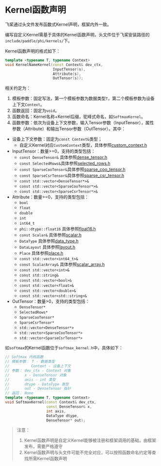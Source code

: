 # Kernel函数声明

飞桨通过头文件发布函数式Kernel声明，框架内外一致。

编写自定义Kernel需基于具体的Kernel函数声明，头文件位于飞桨安装路径的`include/paddle/phi/kernels/`下。

Kernel函数声明的格式如下：

```c++
template <typename T, typename Context>
void KernelNameKernel(const Context& dev_ctx,
                      InputTensor(s),
                      Attribute(s),
                      OutTensor(s));
```

相关约定为：

1. 模板参数：固定写法，第一个模板参数为数据类型`T`，第二个模板参数为设备上下文`Context`。
2. 函数返回：固定为`void`。
3. 函数命名：Kernel名称+Kernel后缀，驼峰式命名，如`SoftmaxKernel`。
4. 函数参数：依次为设备上下文参数，输入Tensor参数（InputTensor），属性参数（Attribute）和输出Tensor参数（OutTensor）。其中：
- 设备上下文参数：固定为`const Context&`类型；
    - 自定义Kernel对应`CustomContext`类型，具体参照[custom_context.h](https://github.com/PaddlePaddle/Paddle/blob/develop/paddle/phi/backends/custom/custom_context.h)
- InputTensor：数量>=0，支持的类型包括：
    - `const DenseTensor&` 具体参照[dense_tensor.h](https://github.com/PaddlePaddle/Paddle/blob/develop/paddle/phi/core/dense_tensor.h)
    - `const SelectedRows&`具体参照[selected_rows.h](https://github.com/PaddlePaddle/Paddle/blob/develop/paddle/phi/core/selected_rows.h)
    - `const SparseCooTensor&`具体参照[sparse_coo_tensor.h](https://github.com/PaddlePaddle/Paddle/blob/develop/paddle/phi/core/sparse_coo_tensor.h)
    - `const SparseCsrTensor&`具体参照[sparse_csr_tensor.h](https://github.com/PaddlePaddle/Paddle/blob/develop/paddle/phi/core/sparse_csr_tensor.h)
    - `const std::vector<DenseTensor*>&`
    - `const std::vector<SparseCooTensor*>&`
    - `const std::vector<SparseCsrTensor*>&`
- Attribute：数量>=0，支持的类型包括：
    - `bool`
    - `float`
    - `double`
    - `int`
    - `int64_t`
    - `phi::dtype::float16` 具体参照[float16.h](https://github.com/PaddlePaddle/Paddle/blob/develop/paddle/phi/common/float16.h)
    - `const Scalar&` 具体参照[scalar.h](https://github.com/PaddlePaddle/Paddle/blob/develop/paddle/phi/common/scalar.h)
    - `DataType` 具体参照[data_type.h](https://github.com/PaddlePaddle/Paddle/blob/develop/paddle/phi/common/data_type.h)
    - `DataLayout` 具体参照[layout.h](https://github.com/PaddlePaddle/Paddle/blob/develop/paddle/phi/common/layout.h)
    - `Place` 具体参照[place.h](https://github.com/PaddlePaddle/Paddle/blob/develop/paddle/phi/common/place.h)
    - `const std::vector<int64_t>&`
    - `const ScalarArray&` 具体参照[scalar_array.h](https://github.com/PaddlePaddle/Paddle/blob/develop/paddle/phi/common/scalar_array.h)
    - `const std::vector<int>&`
    - `const std::string&`
    - `const std::vector<bool>&`
    - `const std::vector<float>&`
    - `const std::vector<double>&`
    - `const std::vector<std::string>&`
- OutTensor：数量>0，支持的类型包括：
    - `DenseTensor*`
    - `SelectedRows*`
    - `SparseCooTensor*`
    - `SparseCsrTensor*`
    - `std::vector<DenseTensor*>`
    - `std::vector<SparseCooTensor*>`
    - `std::vector<SparseCsrTensor*>`

如`softmax`的Kernel函数位于`softmax_kernel.h`中，具体如下：

```c++
// Softmax 内核函数
// 模板参数： T - 数据类型
//          Context - 设备上下文
// 参数： dev_ctx - Context 对象
//       x - DenseTensor 对象
//       axis - int 类型
//       dtype - DataType 类型
//       out - DenseTensor 指针
// 返回： None
template <typename T, typename Context>
void SoftmaxKernel(const Context& dev_ctx,
                   const DenseTensor& x,
                   int axis,
                   DataType dtype,
                   DenseTensor* out);
```

> 注意：
> 1. Kernel函数声明是自定义Kernel能够被注册和框架调用的基础，由框架发布，需要严格遵守
> 2. Kernel函数声明与头文件可能不完全对应，可以按照函数命名约定等查找所需Kernel函数声明
